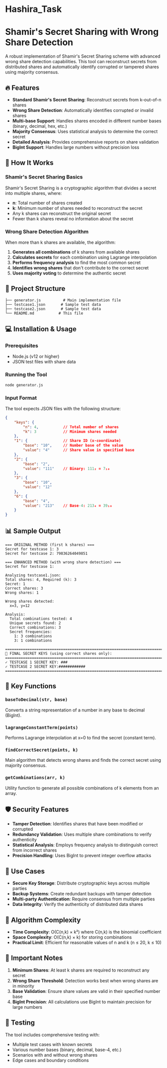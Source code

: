 # Hashira_Task

# Shamir's Secret Sharing with Wrong Share Detection

A robust implementation of Shamir's Secret Sharing scheme with advanced wrong share detection capabilities. This tool can reconstruct secrets from distributed shares and automatically identify corrupted or tampered shares using majority consensus.

## 🔥 Features

- **Standard Shamir's Secret Sharing**: Reconstruct secrets from k-out-of-n shares
- **Wrong Share Detection**: Automatically identifies corrupted or invalid shares
- **Multi-base Support**: Handles shares encoded in different number bases (binary, decimal, hex, etc.)
- **Majority Consensus**: Uses statistical analysis to determine the correct secret
- **Detailed Analysis**: Provides comprehensive reports on share validation
- **BigInt Support**: Handles large numbers without precision loss

## 🚀 How It Works

### Shamir's Secret Sharing Basics
Shamir's Secret Sharing is a cryptographic algorithm that divides a secret into multiple shares, where:
- **n**: Total number of shares created
- **k**: Minimum number of shares needed to reconstruct the secret
- Any k shares can reconstruct the original secret
- Fewer than k shares reveal no information about the secret

### Wrong Share Detection Algorithm
When more than k shares are available, the algorithm:

1. **Generates all combinations** of k shares from available shares
2. **Calculates secrets** for each combination using Lagrange interpolation
3. **Performs frequency analysis** to find the most common secret
4. **Identifies wrong shares** that don't contribute to the correct secret
5. **Uses majority voting** to determine the authentic secret

## 📁 Project Structure

```
├── generator.js          # Main implementation file
├── testcase1.json       # Sample test data
├── testcase2.json       # Sample test data
└── README.md           # This file
```

## 💻 Installation & Usage

### Prerequisites
- Node.js (v12 or higher)
- JSON test files with share data

### Running the Tool

```bash
node generator.js
```

### Input Format
The tool expects JSON files with the following structure:

```json
{
    "keys": {
        "n": 4,           // Total number of shares
        "k": 3            // Minimum shares needed
    },
    "1": {                // Share ID (x-coordinate)
        "base": "10",     // Number base of the value
        "value": "4"      // Share value in specified base
    },
    "2": {
        "base": "2",
        "value": "111"    // Binary: 111₂ = 7₁₀
    },
    "3": {
        "base": "10",
        "value": "12"
    },
    "6": {
        "base": "4",
        "value": "213"    // Base-4: 213₄ = 39₁₀
    }
}
```

## 📊 Sample Output

```
=== ORIGINAL METHOD (first k shares) ===
Secret for testcase 1: 3
Secret for testcase 2: 79836264049851

=== ENHANCED METHOD (with wrong share detection) ===
Secret for testcase 1:

Analyzing testcase1.json:
Total shares: 4, Required (k): 3
Secret: 1
Correct shares: 3
Wrong shares: 1

Wrong shares detected:
  x=3, y=12

Analysis:
  Total combinations tested: 4
  Unique secrets found: 2
  Correct combinations: 3
  Secret frequencies:
    1: 3 combinations
    3: 1 combinations

================================================================================
🔑 FINAL SECRET KEYS (using correct shares only):
================================================================================
✓ TESTCASE 1 SECRET KEY: ###
✓ TESTCASE 2 SECRET KEY:############
================================================================================
```

## 🔧 Key Functions

### `baseToDecimal(str, base)`
Converts a string representation of a number in any base to decimal (BigInt).

### `lagrangeConstantTerm(points)`
Performs Lagrange interpolation at x=0 to find the secret (constant term).

### `findCorrectSecret(points, k)`
Main algorithm that detects wrong shares and finds the correct secret using majority consensus.

### `getCombinations(arr, k)`
Utility function to generate all possible combinations of k elements from an array.

## 🛡️ Security Features

- **Tamper Detection**: Identifies shares that have been modified or corrupted
- **Redundancy Validation**: Uses multiple share combinations to verify authenticity
- **Statistical Analysis**: Employs frequency analysis to distinguish correct from incorrect shares
- **Precision Handling**: Uses BigInt to prevent integer overflow attacks

## 🎯 Use Cases

- **Secure Key Storage**: Distribute cryptographic keys across multiple parties
- **Backup Systems**: Create redundant backups with tamper detection
- **Multi-party Authentication**: Require consensus from multiple parties
- **Data Integrity**: Verify the authenticity of distributed data shares

## 📝 Algorithm Complexity

- **Time Complexity**: O(C(n,k) × k²) where C(n,k) is the binomial coefficient
- **Space Complexity**: O(C(n,k) × k) for storing combinations
- **Practical Limit**: Efficient for reasonable values of n and k (n ≤ 20, k ≤ 10)

## 🚨 Important Notes

1. **Minimum Shares**: At least k shares are required to reconstruct any secret
2. **Wrong Share Threshold**: Detection works best when wrong shares are in minority
3. **Base Validation**: Ensure share values are valid in their specified number base
4. **BigInt Precision**: All calculations use BigInt to maintain precision for large numbers

## 🔬 Testing

The tool includes comprehensive testing with:
- Multiple test cases with known secrets
- Various number bases (binary, decimal, base-4, etc.)
- Scenarios with and without wrong shares
- Edge cases and boundary conditions

